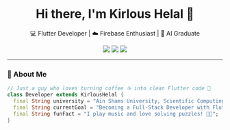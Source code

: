 <h1 align="center">Hi there, I'm Kirlous Helal 👋</h1>
<p align="center">
  💻 Flutter Developer | ☁️ Firebase Enthusiast | 🧠 AI Graduate  
</p>
<p align="center">
  <a href="https://www.linkedin.com/in/kirlous-helal"><img src="https://img.shields.io/badge/LinkedIn-blue?logo=linkedin&logoColor=white" /></a>
  <a href="mailto:kirlous.helal2@gmail.com"><img src="https://img.shields.io/badge/Email-red?logo=gmail&logoColor=white" /></a>
  <a href="https://github.com/kirlousHelal"><img src="https://img.shields.io/badge/GitHub-000?logo=github&logoColor=white" /></a>
</p>

---

### 🚀 About Me

```dart
// Just a guy who loves turning coffee ☕ into clean Flutter code 💙
class Developer extends KirlousHelal {
  final String university = "Ain Shams University, Scientific Computing (AI Track)";
  final String currentGoal = "Becoming a Full-Stack Developer with Flutter & .NET";
  final String funFact = "I play music and love solving puzzles! 🎸🧩";
}
